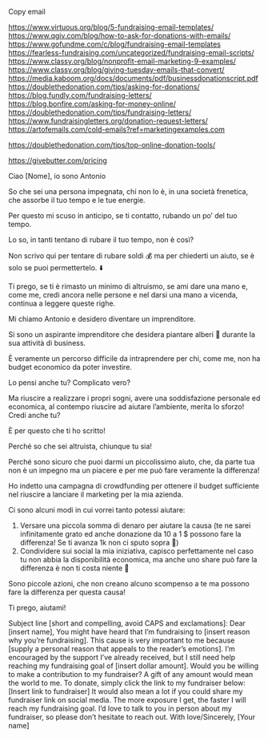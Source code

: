 Copy email

https://www.virtuous.org/blog/5-fundraising-email-templates/
https://www.qgiv.com/blog/how-to-ask-for-donations-with-emails/
https://www.gofundme.com/c/blog/fundraising-email-templates
https://fearless-fundraising.com/uncategorized/fundraising-email-scripts/
https://www.classy.org/blog/nonprofit-email-marketing-9-examples/
https://www.classy.org/blog/giving-tuesday-emails-that-convert/
https://media.kaboom.org/docs/documents/pdf/businessdonationscript.pdf
https://doublethedonation.com/tips/asking-for-donations/
https://blog.fundly.com/fundraising-letters/
https://blog.bonfire.com/asking-for-money-online/
https://doublethedonation.com/tips/fundraising-letters/
https://www.fundraisingletters.org/donation-request-letters/
https://artofemails.com/cold-emails?ref=marketingexamples.com


https://doublethedonation.com/tips/top-online-donation-tools/

https://givebutter.com/pricing


Ciao [Nome], io sono Antonio

So che sei una persona impegnata, chi non lo è, in una società frenetica, che assorbe il tuo tempo e le tue energie.

Per questo mi scuso in anticipo, se ti contatto, rubando un po’ del tuo tempo.

Lo so, in tanti tentano di rubare il tuo tempo, non è così?

Non scrivo qui per tentare di rubare soldi 💰 ma per chiederti un aiuto, se è solo se puoi permettertelo. ⬇️

Ti prego, se ti è rimasto un minimo di altruismo, se ami dare una mano e, come me, credi ancora nelle persone e nel darsi una mano a vicenda, continua a leggere queste righe.

Mi chiamo Antonio e desidero diventare un imprenditore.

Si sono un aspirante imprenditore che desidera piantare alberi 🌳 durante la sua attività di business.

È veramente un percorso difficile da intraprendere per chi, come me, non ha budget economico da poter investire.

Lo pensi anche tu? Complicato vero?

Ma riuscire a realizzare i propri sogni, avere una soddisfazione personale ed economica, al contempo riuscire ad aiutare l’ambiente, merita lo sforzo! Credi anche tu?

È per questo che ti ho scritto!

Perché so che sei altruista, chiunque tu sia!

Perché sono sicuro che puoi darmi un piccolissimo aiuto, che, da parte tua non è un impegno ma un piacere e per me può fare veramente la differenza!

Ho indetto una campagna di crowdfunding per ottenere il budget sufficiente nel riuscire a lanciare il marketing per la mia azienda.

Ci sono alcuni modi in cui vorrei tanto potessi aiutare:

1. Versare una piccola somma di denaro per aiutare la causa (te ne sarei infinitamente grato ed anche donazione da 10 a 1 $ possono fare la differenza! Se ti avanza 1k non ci sputo sopra 😬)
2. Condividere sui social la mia iniziativa, capisco perfettamente nel caso tu non abbia la disponibilità economica, ma anche uno share può fare la differenza è non ti costa niente 🤗

Sono piccole azioni, che non creano alcuno scompenso a te ma possono fare la differenza per questa causa!

Ti prego, aiutami!




Subject line [short and compelling, avoid CAPS and exclamations]:
Dear [insert name],
You might have heard that I’m fundraising to [insert reason why you’re fundraising]. This cause is very important to me because [supply a personal reason that appeals to the reader’s emotions].
I’m encouraged by the support I’ve already received, but I still need help reaching my fundraising goal of [insert dollar amount].
Would you be willing to make a contribution to my fundraiser? A gift of any amount would mean the world to me.
To donate, simply click the link to my fundraiser below:
[Insert link to fundraiser]
It would also mean a lot if you could share my fundraiser link on social media. The more exposure I get, the faster I will reach my fundraising goal.
I’d love to talk to you in person about my fundraiser, so please don’t hesitate to reach out.
With love/Sincerely,
[Your name]
